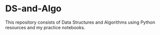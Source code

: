 # DS-and-Algo

This repository consists of Data Structures and Algorithms using Python resources and my practice notebooks.
